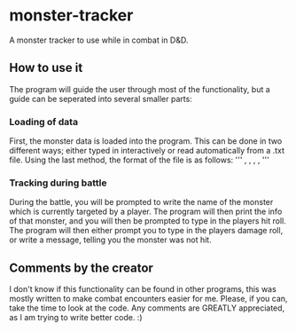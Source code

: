 # monster-tracker
A monster tracker to use while in combat in D&amp;D.

## How to use it
The program will guide the user through most of the functionality, but a guide can be seperated into several smaller parts:

### Loading of data
First, the monster data is loaded into the program. This can be done in two different ways; either
typed in interactively or read automatically from a .txt file. Using the last method, the format of the file is as follows:
'''
<name>, <AC>, <HP>
<name>, <AC>, <HP>
'''

### Tracking during battle
During the battle, you will be prompted to write the name of the monster which is currently targeted by a player. The program will then
print the info of that monster, and you will then be prompted to type in the players hit roll. The program will then either prompt you to
type in the players damage roll, or write a message, telling you the monster was not hit.

## Comments by the creator
I don't know if this functionality can be found in other programs, this was mostly written to make combat encounters easier for me.
Please, if you can, take the time to look at the code. Any comments are GREATLY appreciated, as I am trying to write better code. :)
